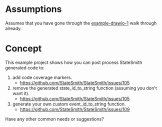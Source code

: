 # Assumptions
Assumes that you have gone through the [example-drawio-1](https://github.com/StateSmith/example-drawio-1) walk through already.

# Concept
This example project shows how you can post process StateSmith generated code to:
1. add code coverage markers.
    * https://github.com/StateSmith/StateSmith/issues/105
2. remove the generated state_id_to_string function (assuming you don't want it).
    * https://github.com/StateSmith/StateSmith/issues/105
3. generate your own custom event_id_to_string function.
    * https://github.com/StateSmith/StateSmith/issues/109

Have any other common needs or suggestions?
